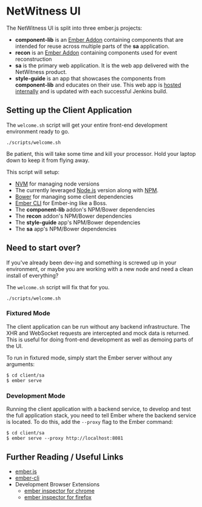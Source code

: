 # NetWitness UI

The NetWitness UI is split into three ember.js projects:
* **component-lib** is an [Ember Addon](https://ember-cli.com/extending/#developing-addons-and-blueprints) containing components that are intended for reuse across multiple parts of the **sa** application.
* **recon** is an [Ember Addon](https://ember-cli.com/extending/#developing-addons-and-blueprints) containing components used for event reconstruction
* **sa** is the primary web application. It is the web app delivered with the NetWitness product.
* **style-guide** is an app that showcases the components from **component-lib** and educates on their use. This web app is [hosted internally](https://libhq-ro.rsa.lab.emc.com/SA/SAStyle/production/) and is updated with each successful Jenkins build.

## Setting up the Client Application

The `welcome.sh` script will get your entire front-end development environment ready to go.

```
./scripts/welcome.sh
```

Be patient, this will take some time and kill your processor. Hold your laptop down to keep it from flying away.

This script will setup:
* [NVM](https://github.com/creationix/nvm) for managing node versions
* The currently leveraged [Node.js](http://nodejs.org/) version along with [NPM](https://www.npmjs.com/).
* [Bower](http://bower.io/) for managing some client dependencies
* [Ember CLI](http://www.ember-cli.com/) for Ember-ing like a Boss.
* The **component-lib** addon's NPM/Bower dependencies
* The **recon** addon's NPM/Bower dependencies
* The **style-guide** app's NPM/Bower dependencies
* The **sa** app's NPM/Bower dependencies

## Need to start over?

If you've already been dev-ing and something is screwed up in your environment, or maybe you are working with a new node and need a clean install of everything?

The `welcome.sh` script will fix that for you.

```
./scripts/welcome.sh
```

### Fixtured Mode

The client application can be run without any backend infrastructure.  The XHR and WebSocket requests are intercepted
and mock data is returned.  This is useful for doing front-end development as well as demoing parts of the UI.

To run in fixtured mode, simply start the Ember server without any arguments:
```
$ cd client/sa
$ ember serve
```

### Development Mode

Running the client application with a backend service, to develop and test the full application stack, you need
to tell Ember where the backend service is located.  To do this, add the `--proxy` flag to the Ember command:
```
$ cd client/sa
$ ember serve --proxy http://localhost:8081
```

## Further Reading / Useful Links

* [ember.js](http://emberjs.com/)
* [ember-cli](http://www.ember-cli.com/)
* Development Browser Extensions
  * [ember inspector for chrome](https://chrome.google.com/webstore/detail/ember-inspector/bmdblncegkenkacieihfhpjfppoconhi)
  * [ember inspector for firefox](https://addons.mozilla.org/en-US/firefox/addon/ember-inspector/)
